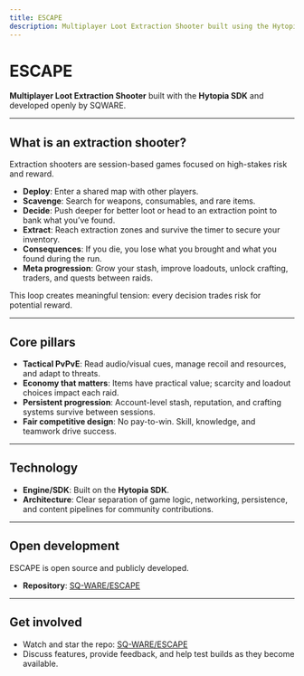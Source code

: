 ```yaml
---
title: ESCAPE
description: Multiplayer Loot Extraction Shooter built using the Hytopia SDK. Open source and publicly developed.
---
```


# ESCAPE

**Multiplayer Loot Extraction Shooter** built with the **Hytopia SDK** and developed openly by SQWARE.

---

## What is an extraction shooter?

Extraction shooters are session-based games focused on high-stakes risk and reward.

- **Deploy**: Enter a shared map with other players.
- **Scavenge**: Search for weapons, consumables, and rare items.
- **Decide**: Push deeper for better loot or head to an extraction point to bank what you’ve found.
- **Extract**: Reach extraction zones and survive the timer to secure your inventory.
- **Consequences**: If you die, you lose what you brought and what you found during the run.
- **Meta progression**: Grow your stash, improve loadouts, unlock crafting, traders, and quests between raids.

This loop creates meaningful tension: every decision trades risk for potential reward.

---

## Core pillars

- **Tactical PvPvE**: Read audio/visual cues, manage recoil and resources, and adapt to threats.
- **Economy that matters**: Items have practical value; scarcity and loadout choices impact each raid.
- **Persistent progression**: Account-level stash, reputation, and crafting systems survive between sessions.
- **Fair competitive design**: No pay-to-win. Skill, knowledge, and teamwork drive success.

---

## Technology

- **Engine/SDK**: Built on the **Hytopia SDK**.
- **Architecture**: Clear separation of game logic, networking, persistence, and content pipelines for community contributions.

---

## Open development

ESCAPE is open source and publicly developed.

- **Repository**: [SQ-WARE/ESCAPE](https://github.com/SQ-WARE/ESCAPE)

---


## Get involved

- Watch and star the repo: [SQ-WARE/ESCAPE](https://github.com/SQ-WARE/ESCAPE)
- Discuss features, provide feedback, and help test builds as they become available.



